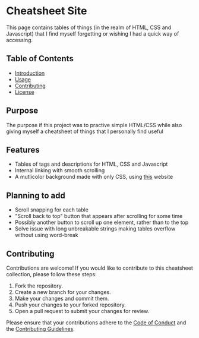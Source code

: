 # Cheatsheet Site

This page contains tables of things (in the realm of HTML, CSS and Javascript) that I find myself forgetting or wishing I had a quick way of accessing.

## Table of Contents

- [Introduction](#introduction)
- [Usage](#usage)
- [Contributing](#contributing)
- [License](#license)

## Purpose

The purpose if this project was to practive simple HTML/CSS while also giving myself a cheatsheet of things that I personally find useful


## Features

* Tables of tags and descriptions for HTML, CSS and Javascript
* Internal linking with smooth scrolling
* A mutlicolor background made with only CSS, using [this](https://codioful.com/) website

## Planning to add

* Scroll snapping for each table
* "Scroll back to top" button that appears after scrolling for some time
* Possibly another button to scroll up one element, rather than to the top
* Solve issue with long unbreakable strings making tables overflow without using word-break

## Contributing

Contributions are welcome! If you would like to contribute to this cheatsheet collection, please follow these steps:

1. Fork the repository.
2. Create a new branch for your changes.
3. Make your changes and commit them.
4. Push your changes to your forked repository.
5. Open a pull request to submit your changes for review.

Please ensure that your contributions adhere to the [Code of Conduct](CODE_OF_CONDUCT.md) and the [Contributing Guidelines](CONTRIBUTING.md).


